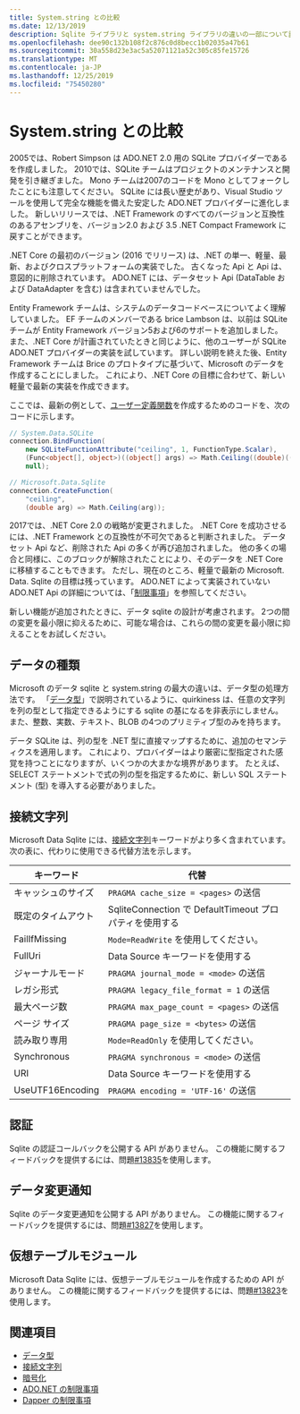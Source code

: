 ```yaml
---
title: System.string との比較
ms.date: 12/13/2019
description: Sqlite ライブラリと system.string ライブラリの違いの一部について説明します。
ms.openlocfilehash: dee90c132b108f2c876c0d8becc1b02035a47b61
ms.sourcegitcommit: 30a558d23e3ac5a52071121a52c305c85fe15726
ms.translationtype: MT
ms.contentlocale: ja-JP
ms.lasthandoff: 12/25/2019
ms.locfileid: "75450280"
---
```

# <a name="comparison-to-systemdatasqlite"></a>System.string との比較

2005では、Robert Simpson は ADO.NET 2.0 用の SQLite プロバイダーであるを作成しました。 2010では、SQLite チームはプロジェクトのメンテナンスと開発を引き継ぎました。 Mono チームは2007のコードを Mono としてフォークしたことにも注意してください。 SQLite には長い歴史があり、Visual Studio ツールを使用して完全な機能を備えた安定した ADO.NET プロバイダーに進化しました。 新しいリリースでは、.NET Framework のすべてのバージョンと互換性のあるアセンブリを、バージョン2.0 および 3.5 .NET Compact Framework に戻すことができます。

.NET Core の最初のバージョン (2016 でリリース) は、.NET の単一、軽量、最新、およびクロスプラットフォームの実装でした。 古くなった Api と Api は、意図的に削除されています。 ADO.NET には、データセット Api (DataTable および DataAdapter を含む) は含まれていませんでした。

Entity Framework チームは、システムのデータコードベースについてよく理解していました。 EF チームのメンバーである brice Lambson は、以前は SQLite チームが Entity Framework バージョン5および6のサポートを追加しました。 また、.NET Core が計画されていたときと同じように、他のユーザーが SQLite ADO.NET プロバイダーの実装を試しています。 詳しい説明を終えた後、Entity Framework チームは Brice のプロトタイプに基づいて、Microsoft のデータを作成することにしました。 これにより、.NET Core の目標に合わせて、新しい軽量で最新の実装を作成できます。

ここでは、最新の例として、[ユーザー定義関数](user-defined-functions.md)を作成するためのコードを、次のコードに示します。

```csharp
// System.Data.SQLite
connection.BindFunction(
    new SQLiteFunctionAttribute("ceiling", 1, FunctionType.Scalar),
    (Func<object[], object>)((object[] args) => Math.Ceiling((double)((object[])args[1])[0])),
    null);

// Microsoft.Data.Sqlite
connection.CreateFunction(
    "ceiling",
    (double arg) => Math.Ceiling(arg));
```

2017では、.NET Core 2.0 の戦略が変更されました。 .NET Core を成功させるには、.NET Framework との互換性が不可欠であると判断されました。 データセット Api など、削除された Api の多くが再び追加されました。 他の多くの場合と同様に、このブロックが解除されたことにより、そのデータを .NET Core に移植することもできます。 ただし、現在のところ、軽量で最新の Microsoft. Data. Sqlite の目標は残っています。 ADO.NET によって実装されていない ADO.NET Api の詳細については、「[制限事項](adonet-limitations.md)」を参照してください。

新しい機能が追加されたときに、データ sqlite の設計が考慮されます。 2つの間の変更を最小限に抑えるために、可能な場合は、これらの間の変更を最小限に抑えることをお試しください。

## <a name="data-types"></a>データの種類

Microsoft のデータ sqlite と system.string の最大の違いは、データ型の処理方法です。 「[データ型](types.md)」で説明されているように、quirkiness は、任意の文字列を列の型として指定できるようにする sqlite の基になるを非表示にしません。また、整数、実数、テキスト、BLOB の4つのプリミティブ型のみを持ちます。

データ SQLite は、列の型を .NET 型に直接マップするために、追加のセマンティクスを適用します。 これにより、プロバイダーはより厳密に型指定された感覚を持つことになりますが、いくつかの大まかな境界があります。 たとえば、SELECT ステートメントで式の列の型を指定するために、新しい SQL ステートメント (型) を導入する必要がありました。

## <a name="connection-strings"></a>接続文字列

Microsoft Data Sqlite には、[接続文字列](connection-strings.md)キーワードがより多く含まれています。 次の表に、代わりに使用できる代替方法を示します。

| キーワード          | 代替                                         |
| ---------------- | --------------------------------------------------- |
| キャッシュのサイズ       | `PRAGMA cache_size = <pages>` の送信                  |
| 既定のタイムアウト  | SqliteConnection で DefaultTimeout プロパティを使用する |
| FailIfMissing    | `Mode=ReadWrite` を使用してください。                                |
| FullUri          | Data Source キーワードを使用する                         |
| ジャーナルモード     | `PRAGMA journal_mode = <mode>` の送信                 |
| レガシ形式    | `PRAGMA legacy_file_format = 1` の送信                |
| 最大ページ数   | `PRAGMA max_page_count = <pages>` の送信              |
| ページ サイズ        | `PRAGMA page_size = <bytes>` の送信                   |
| 読み取り専用        | `Mode=ReadOnly` を使用してください。                                 |
| Synchronous      | `PRAGMA synchronous = <mode>` の送信                  |
| URI              | Data Source キーワードを使用する                         |
| UseUTF16Encoding | `PRAGMA encoding = 'UTF-16'` の送信                   |

## <a name="authorization"></a>認証

Sqlite の認証コールバックを公開する API がありません。 この機能に関するフィードバックを提供するには、問題[#13835](https://github.com/aspnet/EntityFrameworkCore/issues/13835)を使用します。

## <a name="data-change-notifications"></a>データ変更通知

Sqlite のデータ変更通知を公開する API がありません。 この機能に関するフィードバックを提供するには、問題[#13827](https://github.com/aspnet/EntityFrameworkCore/issues/13827)を使用します。

## <a name="virtual-table-modules"></a>仮想テーブルモジュール

Microsoft Data Sqlite には、仮想テーブルモジュールを作成するための API がありません。 この機能に関するフィードバックを提供するには、問題[#13823](https://github.com/aspnet/EntityFrameworkCore/issues/13823)を使用します。

## <a name="see-also"></a>関連項目

* [データ型](types.md)
* [接続文字列](connection-strings.md)
* [暗号化](encryption.md)
* [ADO.NET の制限事項](adonet-limitations.md)
* [Dapper の制限事項](dapper-limitations.md)
